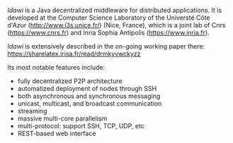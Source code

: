 *Idawi* is a Java decentralized middleware for distributed applications. It is developed at the
Computer Science Laboratory of the Universté Côte d'Azur (http://www.i3s.unice.fr/) (Nice, France),
which is a joint lab of Cnrs (https://www.cnrs.fr) and Inria Sophia Antipolis (https://www.inria.fr).

*Idawi* is extensively described in the on-going working paper there:
https://sharelatex.irisa.fr/read/drmkyvwckyzz

Its most notable features include:
- fully decentralized P2P architecture
- automatized deployment of nodes through SSH
- both asynchronous and synchronous messaging
- unicast, multicast, and broadcast communication
- streaming
- massive multi-core parallelism
- multi-protocol: support SSH, TCP, UDP, etc
- REST-based web interface

